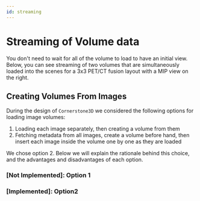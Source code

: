 ```yaml
---
id: streaming
---
```


# Streaming of Volume data

You don't need to wait for all of the volume to load to have an initial view. Below, you can see
    streaming of two volumes that are simultaneously loaded into the scenes for a 3x3 PET/CT fusion layout with a MIP view on the right.


## Creating Volumes From Images

During the design of `Cornerstone3D` we considered the following options for loading image volumes:

1. Loading each image separately, then creating a volume from them
2. Fetching metadata from all images, create a volume before hand, then insert each image inside the volume one by one as they are loaded

We chose option 2. Below we will explain the rationale behind this choice, and the advantages and disadvantages of each option.

### [Not Implemented]: Option 1


### [Implemented]: Option2
